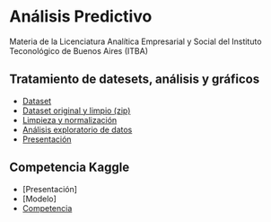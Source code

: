 # Análisis Predictivo
Materia de la Licenciatura Analítica Empresarial y Social del Instituto Teconológico de Buenos Aires (ITBA)
##  Tratamiento de datesets, análisis y gráficos
+ [Dataset](https://www.kaggle.com/datasets/gauthamp10/google-playstore-apps)
+ [Dataset original y limpio (zip)](https://drive.google.com/drive/folders/1KbGtjYzXGpCLhrWOily0XL8SFz2FeoPo?usp=sharing)
+ [Limpieza y normalización](https://github.com/camicollado/Analisis-Predictivo/blob/c0953202fd073b19642bb744c4b826827492771f/GooglePlayStoreLimpieza.Rmd)
+ [Análisis exploratorio de datos](https://github.com/camicollado/Analisis-Predictivo/blob/c5249c63c39211f668923549f2a6c35404a3fd4c/GooglePlayStoreEDA.Rmd)
+ [Presentación](https://github.com/camicollado/Analisis-Predictivo/blob/a529af2d1fca44e9544c820c833a006e80d97717/Presentacio%CC%81n%20Apps%20en%20Google%20Play%20Store.pdf)
##  Competencia Kaggle
+ [Presentación]
+ [Modelo]
+ [Competencia](https://www.kaggle.com/competitions/ap-2022q1/leaderboard)
